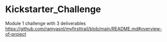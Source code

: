 # Kickstarter_Challenge
 Module 1 challenge with 3 deliverables
https://github.com/ramyasnl/myfirsttrail/blob/main/README.md#overview-of-project
